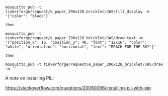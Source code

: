 ```
mosquitto_pub -t tinkerforge/request/e_paper_296x128_bricklet/JAS/fill_display -m '{"color": "black"}'

then

mosquitto_pub -t tinkerforge/request/e_paper_296x128_bricklet/JAS/draw_text -m '{"position_x": 16, "position_y": 48, "font": "12x16", "color": "white", "orientation": "horizontal", "text": "REACH FOR THE SKY"}'

then

mosquitto_pub -t tinkerforge/request/e_paper_296x128_bricklet/JAS/draw -m ''

```


A note on installing PIL:

https://stackoverflow.com/questions/20060096/installing-pil-with-pip